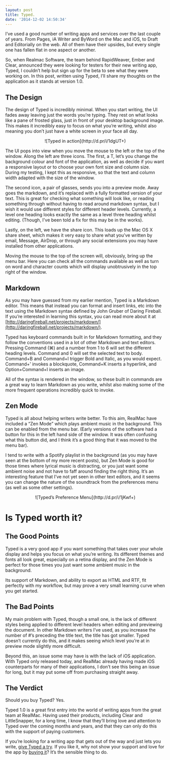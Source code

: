 ```yaml
---
layout: post
title: Typed.
date: '2014-12-02 14:50:34'
---
```


I’ve used a good number of writing apps and services over the last couple of years. From Pages, iA Writer and ByWord on the Mac and iOS, to Draft and Editorially on the web. All of them have their upsides, but every single one has fallen flat in one aspect or another.

So, when Realmac Software, the team behind RapidWeaver, Ember and Clear, announced they were looking for testers for their new writing app, Typed, I couldn’t help but sign up for the beta to see what they were working on. In this post, written using Typed, I’ll share my thoughts on the application as it stands at version 1.0.

## The Design

The design of Typed is incredibly minimal. When you start writing, the UI fades away leaving just the words you’re typing. They rest on what looks like a pane of frosted glass, just in front of your desktop background image. This makes it incredibly easy to focus on what you’re writing, whilst also meaning you don’t just have a white screen in your face all day.

<center>![Typed in action](http://d.pr/i/1dgUT+)</center>

The UI pops into view when you move the mouse to the left or the top of the window. Along the left are three icons. The first, a T, let’s you change the background colour and font of the application, as well as decide if you want a responsive layout or to choose your own font size and column size. During my testing, I kept this as responsive, so that the text and column width adapted with the size of the window. 

The second icon, a pair of glasses, sends you into a preview mode. Away goes the markdown, and it’s replaced with a fully formatted version of your text. This is great for checking what something will look like, or reading something through without having to read around markdown syntax, but I wish it would use different styles for different header levels. Currently, a level one heading looks exactly the same as a level three heading whilst editing. (Though, I've been told a fix for this may be in the works).

Lastly, on the left, we have the share icon. This loads up the Mac OS X share sheet, which makes it very easy to share what you’ve written by email, Message, AirDrop, or through any social extensions you may have installed from other applications. 

Moving the mouse to the top of the screen will, obviously, bring up the menu bar. Here you can check all the commands available as well as turn on word and character counts which will display unobtrusively in the top right of the window. 

## Markdown

As you may have guessed from my earlier mention, Typed is a Markdown editor. This means that instead you can format and insert links, etc into the text using the Markdown syntax defined by John Gruber of Daring Fireball. If you’re interested in learning this syntax, you can read more about it at [http://daringfireball.net/projects/markdown/](http://daringfireball.net/projects/markdown/).

Typed has keyboard commands built in for Markdown formatting, and they follow the conventions used in a lot of other Markdown and text editors. Pressing Command (⌘) and a number from 1 to 6 will set the different heading levels. Command and 0 will set the selected text to body. Command+B and Command+I trigger Bold and Italic, as you would expect. Command+’ invokes a blockquote, Command+K inserts a hyperlink, and Option+Command+I inserts an image.

All of the syntax is rendered in the window, so these built in commands are a great way to learn Markdown as you write, whilst also making some of the more frequent operations incredibly quick to invoke. 

## Zen Mode

Typed is all about helping writers write better. To this aim, RealMac have included a “Zen Mode” which plays ambient music in the background. This can be enabled from the menu bar. (Early versions of the software had a button for this in the left hand side of the window. It was often confusing what this button did, and I think it’s a good thing that it was moved to the menu bar).

I tend to write with a Spotify playlist in the background (as you may have seen at the bottom of my more recent posts), but Zen Mode is good for those times where lyrical music is distracting, or you just want some ambient noise and not have to faff around finding the right thing. It’s an interesting feature that I’ve not yet seen in other text editors, and it seems you can change the nature of the soundtrack from the preferences menu (as well as some other settings).

<center>![Typed’s Preference Menu](http://d.pr/i/1jKwf+)</center>

# Is Typed worth it?

## The Good Points

Typed is a very good app if you want something that takes over your whole display and helps you focus on what you’re writing. Its different themes and fonts all look great, especially on a retina display, and the Zen Mode is perfect for those times you just want some ambient music in the background.

Its support of Markdown, and ability to export as HTML and RTF, fit perfectly with my workflow, but may prove a very small learning curve when you get started.

## The Bad Points

My main problem with Typed, though a small one, is the lack of different styles being applied to different level headers when editing and previewing the document. In other Markdown writers I’ve used, as you increase the number of #’s preceding the title text, the title has got smaller. Typed doesn’t currently do this, and it makes seeing which level you’re at in preview mode slightly more difficult.

Beyond this, an issue some may have is with the lack of iOS application. With Typed only released today, and RealMac already having made iOS counterparts for many of their applications, I don’t see this being an issue for long, but it may put some off from purchasing straight away. 

## The Verdict

Should you buy Typed? Yes.

Typed 1.0 is a great first entry into the world of writing apps from the great team at RealMac. Having used their products, including Clear and LittleSnapper, for a long time, I know that they’ll bring love and attention to Typed over the coming months and years, and that they can only do this with the support of paying customers.

If you’re looking for a writing app that gets out of the way and just lets you write, [give Typed a try](http://realmacsoftware.com/typed). If you like it, why not show your support and love for the app by [buying it](http://sites.fastspring.com/realmacsoftware/product/typed)? It’s the sensible thing to do.
